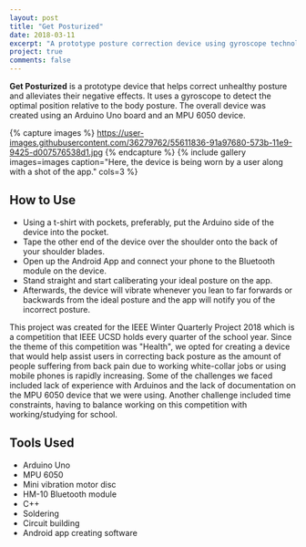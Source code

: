 ```yaml
---
layout: post
title: "Get Posturized"
date: 2018-03-11
excerpt: "A prototype posture correction device using gyroscope technology."
project: true
comments: false
---
```

<b>Get Posturized</b> is a prototype device that helps correct unhealthy posture and alleviates their negative effects. It uses a gyroscope to detect the optimal position relative to the body posture. The overall device was created using an Arduino Uno board and an MPU 6050 device.

{% capture images %}
    https://user-images.githubusercontent.com/36279762/55611836-91a97680-573b-11e9-9425-d007576538d1.jpg
{% endcapture %}
{% include gallery images=images caption="Here, the device is being worn by a user along with a shot of the app." cols=3 %}

## How to Use
 * Using a t-shirt with pockets, preferably, put the Arduino side of the device into the pocket.
 * Tape the other end of the device over the shoulder onto the back of your shoulder blades.
 * Open up the Android App and connect your phone to the Bluetooth module on the device.
 * Stand straight and start caliberating your ideal posture on the app.
 * Afterwards, the device will vibrate whenever you lean to far forwards or backwards from the ideal posture and the app will notify you of the incorrect posture.
 
This project was created for the IEEE Winter Quarterly Project 2018 which is a competition that IEEE UCSD holds every quarter of the school year. Since the theme of this competition was "Health", we opted for creating a device that would help assist users in correcting back posture as the amount of people suffering from back pain due to working white-collar jobs or using mobile phones is rapidly increasing. Some of the challenges we faced included lack of experience with Arduinos and the lack of documentation on the MPU 6050 device that we were using. Another challenge included time constraints, having to balance working on this competition with working/studying for school.

## Tools Used  
 * Arduino Uno
 * MPU 6050
 * Mini vibration motor disc
 * HM-10 Bluetooth module
 * C++
 * Soldering
 * Circuit building
 * Android app creating software
